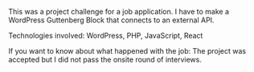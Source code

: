 This was a project challenge for a job application. I have to make a WordPress Guttenberg Block that connects to an external API.

Technologies involved: WordPress, PHP, JavaScript, React

If you want to know about what happened with the job: The project was accepted but I did not pass the onsite round of interviews.
